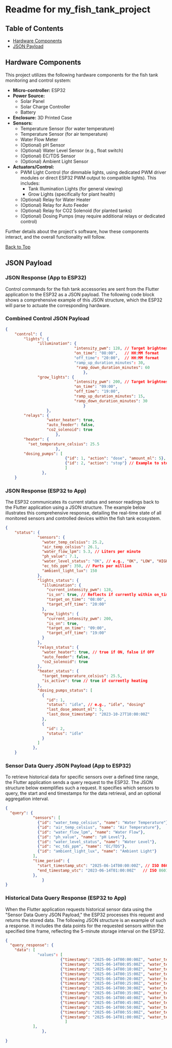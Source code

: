 # Readme for my_fish_tank_project

## Table of Contents
* [Hardware Components](#hardware-components)
* [JSON Payload](#json-payload)

## Hardware Components

This project utilizes the following hardware components for the fish tank monitoring and control system:

*   **Micro-controller:** ESP32
*   **Power Source:**
    *   Solar Panel
    *   Solar Charge Controller
    *   Battery
*   **Enclosure:** 3D Printed Case
*   **Sensors:**
    *   Temperature Sensor (for water temperature)
    *   Temperature Sensor (for air temperature)
    *   Water Flow Meter
    *   (Optional) pH Sensor
    *   (Optional) Water Level Sensor (e.g., float switch)
    *   (Optional) EC/TDS Sensor
    *   (Optional) Ambient Light Sensor
*   **Actuators/Control:**
    *   PWM Light Control (for dimmable lights, using dedicated PWM driver modules or direct ESP32 PWM output to compatible lights). This includes:
        *   Tank Illumination Lights (for general viewing)
        *   Grow Lights (specifically for plant health)
    *   (Optional) Relay for Water Heater
    *   (Optional) Relay for Auto Feeder
    *   (Optional) Relay for CO2 Solenoid (for planted tanks)
    *   (Optional) Dosing Pumps (may require additional relays or dedicated control)

Further details about the project's software, how these components interact, and the overall functionality will follow.

[Back to Top](#readme-for-my_fish_tank_project)

## JSON Payload 

### JSON Response (App to ESP32)

Control commands for the fish tank accessories are sent from the Flutter application to the ESP32 as a JSON payload. The following code block shows a comprehensive example of this JSON structure, which the ESP32 will parse to actuate the corresponding hardware.

### Combined Control JSON Payload

```json
{
    "control": {
        "lights": {
              "illumination": {
                              "intensity_pwm": 128, // Target brightness (0-255)
                              "on_time": "08:00",   // HH:MM format
                              "off_time": "20:00",  // HH:MM format
                              "ramp_up_duration_minutes": 30,
                               "ramp_down_duration_minutes": 60
                                  },
              "grow_lights": {
                              "intensity_pwm": 200, // Target brightness (0-255)
                              "on_time": "09:00",
                              "off_time": "19:00",
                              "ramp_up_duration_minutes": 15,
                              "ramp_down_duration_minutes": 30
                                  }
                  },
        "relays": {
                  "water_heater": true,
                  "auto_feeder": false,
                  "co2_solenoid": true
                      },
        "heater": {
          "set_temperature_celsius": 25.5
                      },
        "dosing_pumps": [
                          {"id": 1, "action": "dose", "amount_ml": 5},
                          {"id": 2, "action": "stop"} // Example to stop a pump if it runs continuously
                          ]
                },
    }

```

### JSON Response (ESP32 to App)

The ESP32 communicates its current status and sensor readings back to the Flutter application using a JSON structure. The example below illustrates this comprehensive response, detailing the real-time state of all monitored sensors and controlled devices within the fish tank ecosystem.


```json
{
    "status": {
              "sensors": {
                "water_temp_celsius": 25.2,
                "air_temp_celsius": 26.1,
                "water_flow_lpm": 5.3, // Liters per minute
                "ph_value": 7.1,
                "water_level_status": "OK", // e.g., "OK", "LOW", "HIGH"
                "ec_tds_ppm": 350, // Parts per million
                "ambient_light_lux": 150
              },
              "lights_status": {
                "illumination": {
                  "current_intensity_pwm": 128,
                  "is_on": true, // Reflects if currently within on_time and not ramping down to 0
                  "target_on_time": "08:00",
                  "target_off_time": "20:00"
                },
                "grow_lights": {
                  "current_intensity_pwm": 200,
                  "is_on": true,
                  "target_on_time": "09:00",
                  "target_off_time": "19:00"
                }
              },
              "relays_status": {
                "water_heater": true, // true if ON, false if OFF
                "auto_feeder": false,
                "co2_solenoid": true
              },
              "heater_status": {
                "target_temperature_celsius": 25.5,
                "is_active": true // true if currently heating
              },
              "dosing_pumps_status": [
                {
                  "id": 1,
                  "status": "idle", // e.g., "idle", "dosing"
                  "last_dose_amount_ml": 5,
                  "last_dose_timestamp": "2023-10-27T10:00:00Z"
                },
                {
                  "id": 2,
                  "status": "idle"
                }
              ]
            },
    }

```

### Sensor Data Query JSON Payload (App to ESP32)

To retrieve historical data for specific sensors over a defined time range, the Flutter application sends a query request to the ESP32. The JSON structure below exemplifies such a request. It specifies which sensors to query, the start and end timestamps for the data retrieval, and an optional aggregation interval.


```json
{
  "query": {
            "sensors": [
              {"id": "water_temp_celsius", "name": "Water Temperature"},
              {"id": "air_temp_celsius", "name": "Air Temperature"},
              {"id": "water_flow_lpm", "name": "Water Flow"},
              {"id": "ph_value", "name": "pH Level"},
              {"id": "water_level_status", "name": "Water Level"},
              {"id": "ec_tds_ppm", "name": "EC/TDS"},
              {"id": "ambient_light_lux", "name": "Ambient Light"}
            ],
            "time_period": {
              "start_timestamp_utc": "2025-06-14T00:00:00Z", // ISO 8601 format
              "end_timestamp_utc": "2023-06-14T01:00:00Z"   // ISO 8601 format
            },
                }
}
```

### Historical Data Query Response (ESP32 to App)

When the Flutter application requests historical sensor data using the "Sensor Data Query JSON Payload," the ESP32 processes this request and returns the stored data. The following JSON structure is an example of such a response. It includes the data points for the requested sensors within the specified time frame, reflecting the 5-minute storage interval on the ESP32.

```json
{
  "query_response": {
    "data": [                         
              "values": [
                        {"timestamp": "2025-06-14T00:00:00Z", "water_temp_celsius": 25.0, "ec_tds_ppm": 340, "water_level_status": "OK", "water_flow_lpm": 5.0, "air_temp_celsius": 26.5, "ph_value": 6.8,"ambient_light_lux": 10},
                        {"timestamp": "2025-06-14T00:05:00Z", "water_temp_celsius": 25.1, "ec_tds_ppm": 342, "water_level_status": "OK", "water_flow_lpm": 5.1, "air_temp_celsius": 26.6, "ph_value": 6.9,"ambient_light_lux": 10},
                        {"timestamp": "2025-06-14T00:10:00Z", "water_temp_celsius": 25.0, "ec_tds_ppm": 341, "water_level_status": "OK", "water_flow_lpm": 5.0, "air_temp_celsius": 26.5, "ph_value": 6.8,"ambient_light_lux": 11},
                        {"timestamp": "2025-06-14T00:15:00Z", "water_temp_celsius": 25.1, "ec_tds_ppm": 343, "water_level_status": "OK", "water_flow_lpm": 4.9, "air_temp_celsius": 26.6, "ph_value": 6.9,"ambient_light_lux": 10},
                        {"timestamp": "2025-06-14T00:20:00Z", "water_temp_celsius": 25.2, "ec_tds_ppm": 345, "water_level_status": "OK", "water_flow_lpm": 5.0, "air_temp_celsius": 26.7, "ph_value": 7.0,"ambient_light_lux": 11},
                        {"timestamp": "2025-06-14T00:25:00Z", "water_temp_celsius": 25.1, "ec_tds_ppm": 344, "water_level_status": "OK", "water_flow_lpm": 5.1, "air_temp_celsius": 26.6, "ph_value": 6.9,"ambient_light_lux": 12},
                        {"timestamp": "2025-06-14T00:30:00Z", "water_temp_celsius": 25.0, "ec_tds_ppm": 346, "water_level_status": "LOW", "water_flow_lpm": 5.0, "air_temp_celsius": 26.5, "ph_value": 6.8,"ambient_light_lux": 10},
                        {"timestamp": "2025-06-14T00:35:00Z", "water_temp_celsius": 25.1, "ec_tds_ppm": 345, "water_level_status": "LOW", "water_flow_lpm": 4.9, "air_temp_celsius": 26.6, "ph_value": 6.9,"ambient_light_lux": 11},
                        {"timestamp": "2025-06-14T00:40:00Z", "water_temp_celsius": 25.2, "ec_tds_ppm": 347, "water_level_status": "OK", "water_flow_lpm": 5.0, "air_temp_celsius": 26.7, "ph_value": 7.0,"ambient_light_lux": 12},
                        {"timestamp": "2025-06-14T00:45:00Z", "water_temp_celsius": 25.2, "ec_tds_ppm": 348, "water_level_status": "OK", "water_flow_lpm": 5.1, "air_temp_celsius": 26.7, "ph_value": 7.0,"ambient_light_lux": 11},
                        {"timestamp": "2025-06-14T00:50:00Z", "water_temp_celsius": 25.3, "ec_tds_ppm": 350, "water_level_status": "OK", "water_flow_lpm": 5.0, "air_temp_celsius": 26.8, "ph_value": 7.1,"ambient_light_lux": 10},
                        {"timestamp": "2025-06-14T00:55:00Z", "water_temp_celsius": 25.2, "ec_tds_ppm": 349, "water_level_status": "OK", "water_flow_lpm": 4.9, "air_temp_celsius": 26.7, "ph_value": 7.0,"ambient_light_lux": 12},
                        {"timestamp": "2025-06-14T01:00:00Z", "water_temp_celsius": 25.3, "ec_tds_ppm": 351, "water_level_status": "OK", "water_flow_lpm": 5.0, "air_temp_celsius": 26.8, "ph_value": 7.1,"ambient_light_lux": 10}
                          ]
            ],
                },
    
}
```
